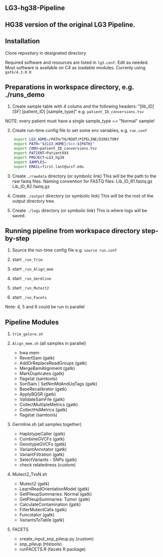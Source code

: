 ## LG3-hg38-Pipeline

## HG38 version of the original LG3 Pipeline.

## Installation

Clone repositary in designated directory

Required software and resources are listed in `lg3.conf`.
Edit as needed. Most software is available on C4 as loadable modules.
Currenly using `gatk/4.3.0.0`

## Preparations in workspace directory, e.g. ./runs_demo

1. Create sample table with 4 colums and the following headers:
"[lib_ID]	[SF]	[patient_ID]	[sample_type]"
e.g. `patient_ID_conversions.tsv`

NOTE: every patient must have a single sample_type == "Normal" sample!

2. Create run-time config file to set some env variables,
e.g. `run.conf`

```sh
	export LG3_HOME=/PATH/TO/ROOT/PIPELINE/DIRECTORY
	export PATH="${LG3_HOME}/bin:${PATH}"
	export CONV=patient_ID_conversions.tsv
	export PATIENT=PatientXXX
	export PROJECT=LG3_hg38
	export SAMPLES=
	export EMAIL=first.last@ucsf.edu
```

3. Create `./rawdata` directory (or symbolic link)
	This will be the path to the raw fastq files.
	Naming convention for FASTQ files:
		Lib_ID_R1.fastq.gz
		Lib_ID_R2.fastq.gz

4. Create `./output` directory (or symbolic link) 
	This will be the root of the output directory tree.

5. Create `./logs` directory (or symbolic link)
	This is where logs will be saved.


## Running pipeline from workspace directory step-by-step

1. Source the run-time config file
	e.g. 
	`source run.conf`

2. start `_run_Trim`

3. start `_run_Align_mem`

4. start `_run_Germline`

5. start `_run_Mutect2`

6. start `_run_Facets`

Note: 4, 5 and 6 could be run in parallel


## Pipeline Modules

1. `trim_galore.sh`

2. `Align_mem.sh` (all samples in parallel)
	- bwa mem
	- RevertSam (gatk)
	- AddOrReplaceReadGroups (gatk)
	- MergeBamAlignment (gatk)
	- MarkDuplicates (gatk)
	- flagstat (samtools)
	- SortSam | SetNmMdAndUqTags (gatk)
	- BaseRecalibrator (gatk)
	- ApplyBQSR (gatk)
	- ValidateSamFile (gatk)
	- CollectMultipleMetrics (gatk)
	- CollectHsMetrics (gatk)
	- flagstat (samtools)

3. Germline.sh (all samples together)
	- HaplotypeCaller (gatk)
	- CombineGVCFs (gatk)
	- GenotypeGVCFs (gatk)
	- VariantAnnotator (gatk)
	- VariantFiltration (gatk)
	- SelectVariants - SNPs (gatk)
	- check relatedness (custom)

4. Mutect2_TvsN.sh
	- Mutect2 (gatk)
	- LearnReadOrientationModel (gatk)
	- GetPileupSummaries: Normal (gatk)
	- GetPileupSummaries: Tumor (gatk)
	- CalculateContamination (gatk)
	- FilterMutectCalls (gatk)
	- Funcotator (gatk)
	- VariantsToTable (gatk)
	
5. FACETS
	- create_input_snp_pileup.py (custom)
	- snp_pileup (htstools)
	- runFACETS.R (facets R package)

